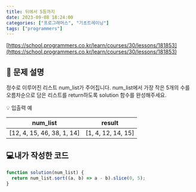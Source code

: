```yaml
---
title: 뒤에서 5등까지
date: 2023-09-08 18:24:00
categories: ["프로그래머스", "기초트레이닝"]
tags: ["programmers"]
---
```


[https://school.programmers.co.kr/learn/courses/30/lessons/181853](https://school.programmers.co.kr/learn/courses/30/lessons/181853)

## 📔 문제 설명

정수로 이루어진 리스트 num_list가 주어집니다. num_list에서 가장 작은 5개의 수를 오름차순으로 담은 리스트를 return하도록 solution 함수를 완성해주세요.

💡 입출력 예

|          num_list          |       result       |
| :------------------------: | :----------------: |
| [12, 4, 15, 46, 38, 1, 14] | [1, 4, 12, 14, 15] |

## 💻내가 작성한 코드

```js
function solution(num_list) {
  return num_list.sort((a, b) => a - b).slice(0, 5);
}
```

